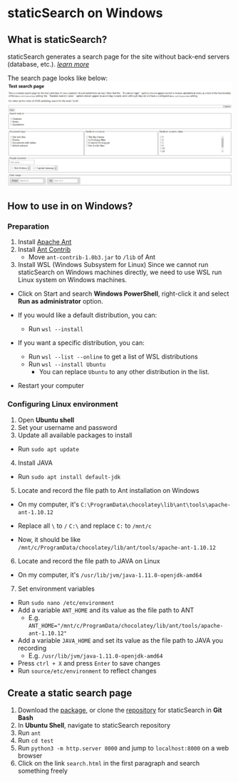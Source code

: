 # staticSearch on Windows

## What is staticSearch?

staticSearch generates a search page for the site without back-end servers (database, etc.). [*learn more*](https://endings.uvic.ca/staticSearch/docs/whatDoesItDo.html)

The search page looks like below:![staticsearch](staticsearch.JPG)

## How to use in on Windows?

### Preparation

1. Install [Apache Ant](https://ant.apache.org/bindownload.cgi)
2. Install [Ant Contrib](https://sourceforge.net/projects/ant-contrib/files/ant-contrib/)
   - Move `ant-contrib-1.0b3.jar` to `/lib` of Ant
3. Install WSL (Windows Subsystem for Linux)
    ​Since we cannot run staticSearch on Windows machines directly, we need to use WSL run Linux system on Windows machines.

- Click on Start and search **Windows PowerShell**, right-click it and select **Run as administrator** option.
- If you would like a default distribution, you can: 
  - Run `wsl --install` 

- If you want a specific distribution, you can:

  - Run `wsl --list --online` to get a list of WSL distributions
  - Run `wsl --install Ubuntu`
    - You can replace `Ubuntu` to any other distribution in the list.
- Restart your computer

### Configuring Linux environment

1. Open **Ubuntu shell**
2. Set your username and password
3. Update all available packages to install

- Run `sudo apt update`

4. Install JAVA

- Run `sudo apt install default-jdk`

5. Locate and record the file path to Ant installation on Windows

- On my computer, it's `C:\ProgramData\chocolatey\lib\ant\tools\apache-ant-1.10.12`
- Replace all `\` to `/` `C:\` and replace `C:` to `/mnt/c` 

- Now, it should be like `/mnt/c/ProgramData/chocolatey/lib/ant/tools/apache-ant-1.10.12`

6. Locate and record the file path to JAVA on Linux

- On my computer, it's `/usr/lib/jvm/java-1.11.0-openjdk-amd64`

7. Set environment variables

- Run `sudo nano /etc/environment`
- Add a variable `ANT_HOME` and its value as the file path to ANT
  - E.g. `ANT_HOME="/mnt/c/ProgramData/chocolatey/lib/ant/tools/apache-ant-1.10.12"`
- Add  a variable `JAVA_HOME` and set its value as the file path to JAVA you recording
  - E.g. `/usr/lib/jvm/java-1.11.0-openjdk-amd64`
- Press `ctrl + X` and press `Enter` to save changes
- Run `source/etc/environment` to reflect changes

## Create a static search page

1. Download the [package](https://github.com/projectEndings/staticSearch/releases/), or clone the [repository](https://github.com/projectEndings/staticSearch) for staticSearch in **Git Bash**
2. In **Ubuntu Shell**, navigate to staticSearch repository
3. Run `ant` 
4. Run `cd test`
5. Run `python3 -m http.server 8000` and jump to `localhost:8000` on a web browser
6. Click on the link `search.html` in the first paragraph and search something freely


